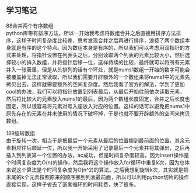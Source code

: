 学习笔记
---


88合并两个有序数组<br>
python库带有排序方法，所以一开始我考虑将数组合并之后直接用排序方法排序，这样子时间复杂度比较差，思考发现合并之后再进行排序，浪费了两个数组本身就是有序的这个特点。因为数组本身是有序的，所以我们可以考虑用双指针的方式来处理，将指针设置在列表头之后，分别读取两个列表的元素比较大小，然后选择较小的排入数组，并将指针后移一位，这样持续的比较，最终就可以将所有元素并入一张表里，但是从头排列的话有个坏处，就是nums1数组一开始的数字可能会被覆盖掉无法正常读取，所以我们需要开辟额外的一个数组来将nums1中的元素先拷贝出去，这样就需要额外的空间复杂度。然后我看了官方的解法，学到了更加cool的办法，我们可以将指针放置到列表最后，从最后开始往前依次读取元素，然后将比较大的元素放入nums1的最后，因为两个数组长度固定，合并之后长度也固定，所以很容易将元素对号入座放入对应的位置。这样的话可以避免把nums1中原先存在的元素在并未使用的情况下破坏掉，于是也就不要开辟额外的空间来拷贝数组。


189旋转数组<br>
由于旋转一次，相当于是把最后一个元素从最后的位置挪到最前面的位置，其余元素相应往后顺延一位，所以我一开始采用了记录最后一个元素并将其弹出，之后再插入到列表第一个位置的办法，ac成功，但是时间复杂度较高，因为insert操作是个时间复杂度为O(n)的操作，然后我将这个操作放入for循环中重复k次，因为总体来说这个算法是个时间复杂度为O(n^2)的算法。之后我想到旋转k次，其实就是把末尾的k个元素按照原来的顺序挪到列表最前面，所以可以利用python切片的操作直接实现，这样子省去了嵌套循环的时间耗费，快了很多。



